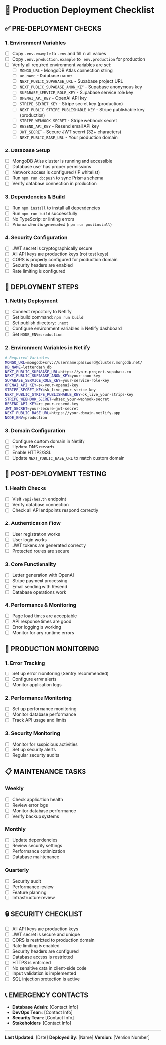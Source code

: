 # 🚀 Production Deployment Checklist

## ✅ **PRE-DEPLOYMENT CHECKS**

### **1. Environment Variables**
- [ ] Copy `.env.example` to `.env` and fill in all values
- [ ] Copy `.env.production.example` to `.env.production` for production
- [ ] Verify all required environment variables are set:
  - [ ] `MONGO_URL` - MongoDB Atlas connection string
  - [ ] `DB_NAME` - Database name
  - [ ] `NEXT_PUBLIC_SUPABASE_URL` - Supabase project URL
  - [ ] `NEXT_PUBLIC_SUPABASE_ANON_KEY` - Supabase anonymous key
  - [ ] `SUPABASE_SERVICE_ROLE_KEY` - Supabase service role key
  - [ ] `OPENAI_API_KEY` - OpenAI API key
  - [ ] `STRIPE_SECRET_KEY` - Stripe secret key (production)
  - [ ] `NEXT_PUBLIC_STRIPE_PUBLISHABLE_KEY` - Stripe publishable key (production)
  - [ ] `STRIPE_WEBHOOK_SECRET` - Stripe webhook secret
  - [ ] `RESEND_API_KEY` - Resend email API key
  - [ ] `JWT_SECRET` - Secure JWT secret (32+ characters)
  - [ ] `NEXT_PUBLIC_BASE_URL` - Your production domain

### **2. Database Setup**
- [ ] MongoDB Atlas cluster is running and accessible
- [ ] Database user has proper permissions
- [ ] Network access is configured (IP whitelist)
- [ ] Run `npm run db:push` to sync Prisma schema
- [ ] Verify database connection in production

### **3. Dependencies & Build**
- [ ] Run `npm install` to install all dependencies
- [ ] Run `npm run build` successfully
- [ ] No TypeScript or linting errors
- [ ] Prisma client is generated (`npm run postinstall`)

### **4. Security Configuration**
- [ ] JWT secret is cryptographically secure
- [ ] All API keys are production keys (not test keys)
- [ ] CORS is properly configured for production domain
- [ ] Security headers are enabled
- [ ] Rate limiting is configured

## 🔧 **DEPLOYMENT STEPS**

### **1. Netlify Deployment**
- [ ] Connect repository to Netlify
- [ ] Set build command: `npm run build`
- [ ] Set publish directory: `.next`
- [ ] Configure environment variables in Netlify dashboard
- [ ] Set `NODE_ENV=production`

### **2. Environment Variables in Netlify**
```bash
# Required Variables
MONGO_URL=mongodb+srv://username:password@cluster.mongodb.net/
DB_NAME=letterdash_db
NEXT_PUBLIC_SUPABASE_URL=https://your-project.supabase.co
NEXT_PUBLIC_SUPABASE_ANON_KEY=your-anon-key
SUPABASE_SERVICE_ROLE_KEY=your-service-role-key
OPENAI_API_KEY=sk-your-openai-key
STRIPE_SECRET_KEY=sk_live_your-stripe-key
NEXT_PUBLIC_STRIPE_PUBLISHABLE_KEY=pk_live_your-stripe-key
STRIPE_WEBHOOK_SECRET=whsec_your-webhook-secret
RESEND_API_KEY=re_your-resend-key
JWT_SECRET=your-secure-jwt-secret
NEXT_PUBLIC_BASE_URL=https://your-domain.netlify.app
NODE_ENV=production
```

### **3. Domain Configuration**
- [ ] Configure custom domain in Netlify
- [ ] Update DNS records
- [ ] Enable HTTPS/SSL
- [ ] Update `NEXT_PUBLIC_BASE_URL` to match custom domain

## 🧪 **POST-DEPLOYMENT TESTING**

### **1. Health Checks**
- [ ] Visit `/api/health` endpoint
- [ ] Verify database connection
- [ ] Check all API endpoints respond correctly

### **2. Authentication Flow**
- [ ] User registration works
- [ ] User login works
- [ ] JWT tokens are generated correctly
- [ ] Protected routes are secure

### **3. Core Functionality**
- [ ] Letter generation with OpenAI
- [ ] Stripe payment processing
- [ ] Email sending with Resend
- [ ] Database operations work

### **4. Performance & Monitoring**
- [ ] Page load times are acceptable
- [ ] API response times are good
- [ ] Error logging is working
- [ ] Monitor for any runtime errors

## 🚨 **PRODUCTION MONITORING**

### **1. Error Tracking**
- [ ] Set up error monitoring (Sentry recommended)
- [ ] Configure error alerts
- [ ] Monitor application logs

### **2. Performance Monitoring**
- [ ] Set up performance monitoring
- [ ] Monitor database performance
- [ ] Track API usage and limits

### **3. Security Monitoring**
- [ ] Monitor for suspicious activities
- [ ] Set up security alerts
- [ ] Regular security audits

## 📋 **MAINTENANCE TASKS**

### **Weekly**
- [ ] Check application health
- [ ] Review error logs
- [ ] Monitor database performance
- [ ] Verify backup systems

### **Monthly**
- [ ] Update dependencies
- [ ] Review security settings
- [ ] Performance optimization
- [ ] Database maintenance

### **Quarterly**
- [ ] Security audit
- [ ] Performance review
- [ ] Feature planning
- [ ] Infrastructure review

## 🔒 **SECURITY CHECKLIST**

- [ ] All API keys are production keys
- [ ] JWT secret is secure and unique
- [ ] CORS is restricted to production domain
- [ ] Rate limiting is enabled
- [ ] Security headers are configured
- [ ] Database access is restricted
- [ ] HTTPS is enforced
- [ ] No sensitive data in client-side code
- [ ] Input validation is implemented
- [ ] SQL injection protection is active

## 📞 **EMERGENCY CONTACTS**

- **Database Admin**: [Contact Info]
- **DevOps Team**: [Contact Info]
- **Security Team**: [Contact Info]
- **Stakeholders**: [Contact Info]

---

**Last Updated**: [Date]
**Deployed By**: [Name]
**Version**: [Version Number]